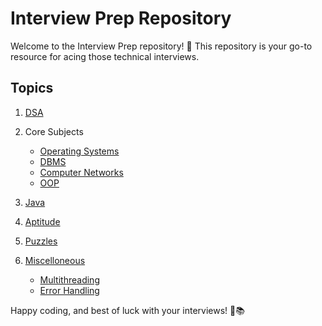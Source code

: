 # Interview Prep Repository

Welcome to the Interview Prep repository! 🚀 This repository is your go-to resource for acing those technical interviews.

## Topics

1. [DSA](https://github.com/piyushhagarwal/Placements/tree/main/DSA)
2. Core Subjects

   - [Operating Systems](https://github.com/piyushhagarwal/Placements/tree/main/Operating%20Systems)
   - [DBMS](https://github.com/piyushhagarwal/Placements/tree/main/DBMS)
   - [Computer Networks](https://github.com/piyushhagarwal/Placements/tree/main/Computer%20Networks)
   - [OOP](https://github.com/piyushhagarwal/Placements/tree/main/DBMS)

3. [Java](https://github.com/piyushhagarwal/Placements/tree/main/Java)

4. [Aptitude](https://github.com/piyushhagarwal/Placements/tree/main/Aptitude)
5. [Puzzles](https://github.com/piyushhagarwal/Placements/tree/main/Puzzles)

6. [Miscelloneous](https://github.com/piyushhagarwal/Placements/tree/main/Miscelloneous)
   - [Multithreading](https://github.com/piyushhagarwal/Placements/tree/main/Miscellaneous/Multithreading)
   - [Error Handling](https://github.com/piyushhagarwal/Placements/tree/main/Miscellaneous/ErrorHandling)

Happy coding, and best of luck with your interviews! 🚀📚

